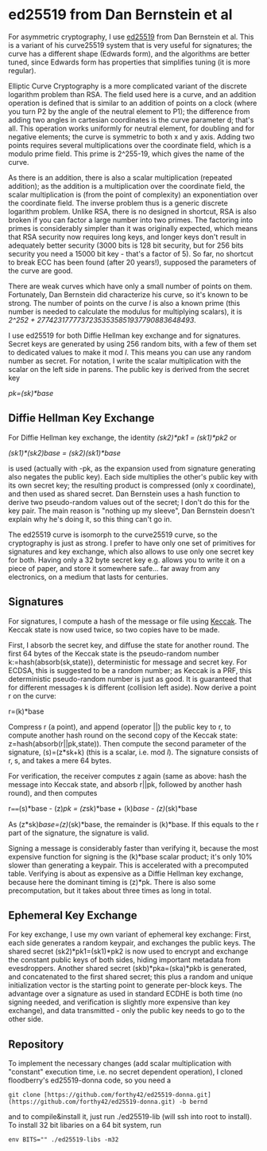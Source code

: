 ed25519 from Dan Bernstein et al
================================

For asymmetric cryptography, I use <a href="http://ed25519.cr.yp.to/">ed25519</a> from
Dan Bernstein et al.  This is a variant of his curve25519 system that is
very useful for signatures; the curve has a different shape (Edwards form), and
the algorithms are better tuned, since Edwards form has properties that
simplifies tuning (it is more regular).

Elliptic Curve Cryptography is a more complicated variant of the discrete
logarithm problem than RSA.  The field used here is a curve, and an
addition operation is defined that is similar to an addition of points on a
clock (where you turn P2 by the angle of the neutral element to P1); the
difference from adding two angles in cartesian coordinates is the curve
parameter d; that's all.  This operation works uniformly for neutral
element, for doubling and for negative elements; the curve is symmetric to both
x and y axis.  Adding two points requires several multiplications over the
coordinate field, which is a modulo prime field.  This prime is 2^255-19,
which gives the name of the curve.

As there is an addition, there is also a scalar multiplication (repeated
addition); as the addition is a multiplication over the coordinate field, the
scalar multiplication is (from the point of complexity) an exponentiation over
the coordinate field.  The inverse problem thus is a generic discrete
logarithm problem.  Unlike RSA, there is no designed in shortcut, RSA is
also broken if you can factor a large number into two primes.  The
factoring into primes is considerably simpler than it was originally expected,
which means that RSA security now requires long keys, and longer keys don't
result in adequately better security (3000 bits is 128 bit security, but for
256 bits security you need a 15000 bit key - that's a factor of 5).  So
far, no shortcut to break ECC has been found (after 20 years!), supposed the
parameters of the curve are good.

There are weak curves which have only a small number of points on them.
 Fortunately, Dan Bernstein did characterize his curve, so it's known to
be strong.  The number of points on the curve <i>l</i> is also a known
prime (this number is needed to calculate the modulus for multiplying scalars),
it is <i>2^252 + 27742317777372353535851937790883648493</i>.

I use ed25519 for both Diffie Hellman key exchange and for signatures.
 Secret keys are generated by using 256 random bits, with a few of them
set to dedicated values to make it mod <i>l</i>.  This means you can use
any random number as secret.  For notation, I write the scalar
multiplication with the scalar on the left side in parens.  The public key
is derived from the secret key

<i>pk=(sk)*base</i>

## Diffie Hellman Key Exchange ##

For Diffie Hellman key exchange, the identity <i>(sk2)*pk1 = (sk1)*pk2</i> or

<i>(sk1)*(sk2)*base = (sk2)*(sk1)*base</i>

is used (actually with -pk, as the expansion used from signature generating
also negates the public key).  Each side multiplies the other's public key
with its own secret key; the resulting product is compressed (only x
coordinate), and then used as shared secret.  Dan Bernstein uses a hash
function to derive two pseudo-random values out of the secret; I don't do this
for the key pair.  The main reason is "nothing up my sleeve", Dan
Bernstein doesn't explain why he's doing it, so this thing can't go in.

The ed25519 curve is isomorph to the curve25519 curve, so the cryptography
is just as strong.  I prefer to have only one set of primitives for
signatures and key exchange, which also allows to use only one secret key for
both.  Having only a 32 byte secret key e.g. allows you to write it on a
piece of paper, and store it somewhere safe... far away from any electronics,
on a medium that lasts for centuries.

## Signatures ##

For signatures, I compute a hash of the message or file using
[Keccak](http://keccak.noekeon.org/).  The Keccak state is now
used twice, so two copies have to be made.

First, I absorb the secret key, and diffuse the state for another round.
 The first 64 bytes of the Keccak state is the pseudo-random number
k:=hash(absorb(sk,state)), deterministic for message and secret key.  For
ECDSA, this is suggested to be a random number; as Keccak is a PRF, this
deterministic pseudo-random number is just as good.  It is guaranteed that
for different messages k is different (collision left aside).  Now derive
a point r on the curve:

r=(k)*base

Compress r (a point), and append (operator ||) the public key to r, to
compute another hash round on the second copy of the Keccak state:
z=hash(absorb(r||pk,state)).  Then compute the second parameter of the
signature, (s)=(z*sk+k) (this is a scalar, i.e. mod <i>l</i>).  The
signature consists of r, s, and takes a mere 64 bytes.

For verification, the receiver computes z again (same as above: hash the
message into Keccak state, and absorb r||pk, followed by another hash round),
and then computes

r⩵(s)*base - (z)*pk = (z*sk)*base + (k)*base - (z)*(sk)*base

As (z*sk)*base=(z)*(sk)*base, the remainder is (k)*base.  If this
equals to the r part of the signature, the signature is valid.

Signing a message is considerably faster than verifying it, because the most
expensive function for signing is the (k)*base scalar product; it's only 10%
slower than generating a keypair.  This is accelerated with a precomputed
table.  Verifying is about as expensive as a Diffie Hellman key exchange,
because here the dominant timing is (z)*pk.  There is also some
precomputation, but it takes about three times as long in total.

## Ephemeral Key Exchange ##

For key exchange, I use my own variant of ephemeral key exchange: First,
each side generates a random keypair, and exchanges the public keys.  The
shared secret (sk2)*pk1=(sk1)*pk2 is now used to encrypt and exchange the
constant public keys of both sides, hiding important metadata from
evesdroppers.  Another shared secret (skb)*pka=(ska)*pkb is generated, and
concatenated to the first shared secret; this plus a random and unique
initialization vector is the starting point to generate per-block keys.
 The advantage over a signature as used in standard ECDHE is both time (no
signing needed, and verification is slightly more expensive than key exchange),
and data transmitted - only the public key needs to go to the other side.

## Repository ##

To implement the necessary changes (add scalar multiplication with
"constant" execution time, i.e. no secret dependent operation), I cloned
floodberry's ed25519-donna code, so you need a

    git clone [https://github.com/forthy42/ed25519-donna.git](https://github.com/forthy42/ed25519-donna.git) -b bernd

and to compile&install it, just run ./ed25519-lib (will ssh into root to
install).  To install 32 bit libaries on a 64 bit system, run

    env BITS="" ./ed25519-libs -m32
